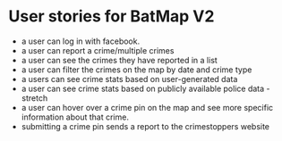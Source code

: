 # User stories for BatMap V2

* a user can log in with facebook.
* a user can report a crime/multiple crimes
* a user can see the crimes they have reported in a list
* a user can filter the crimes on the map by date and crime type
* a users can see crime stats based on user-generated data
* a user can see crime stats based on publicly available police data - stretch
* a user can hover over a crime pin on the map and see more specific information about that crime.
* submitting a crime pin sends a report to the crimestoppers website
